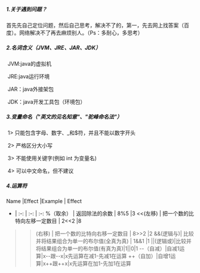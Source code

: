 ##### 1.关于遇到问题？

​	首先先自己定位问题，然后自己思考，解决不了的，第一，先去网上找答案（百度）。网络解决不了再去麻烦别人。（Ps：多耐心，多思考）

##### 2.名词含义（JVM、JRE、JAR、JDK）

​	JVM:java的虚拟机

​	JRE:java运行环境

​	JAR：java外接架包

​	JDK：java开发工具包（环境包）

##### 3.变量命名（"英文的见名知意"、"驼峰命名法"）

​	1> 只能包含字母、数字、_和$符，并且不能以数字开头

​	2> 严格区分大小写

​	3> 不能使用关键字(例如 int 为变量名)

​	4> 可以中文命名，但不建议

##### 4.运算符

Name |Effect |Example | Effect
- | :-: | :-: | :-: 
%（取余） | 返回除法的余数 | 8%5 |3
<<(左移) | 把一个数的比特向左移一定数目 | 2<<2 |8
>>(右移) | 把一个数的比特向右移一定数目 | 8>>2 |2
&&(逻辑与)| 比较并将结果组合为单一的布尔值(全真为真) | 1&&1 |1
\|\|(逻辑或)|比较并将结果组合为单一的布尔值(有真为真)|1\|\|0|1
--（自减）|自减1运算|x--跟--x|x先运算在减1-先减1在运算
++（自加）|自增1运算|x++跟++x|x先运算在加1-先加1在运算